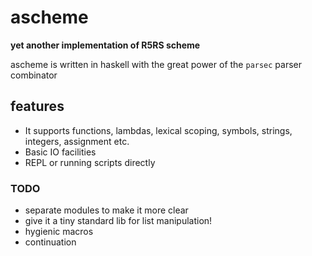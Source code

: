 # ascheme

**yet another implementation of R5RS scheme**

ascheme is written in haskell with the great power of the `parsec` parser combinator

## features
* It supports functions, lambdas, lexical scoping, symbols, strings, integers, assignment etc.
* Basic IO facilities
* REPL or running scripts directly

### TODO
* separate modules to make it more clear
* give it a tiny standard lib for list manipulation!
* hygienic macros
* continuation
